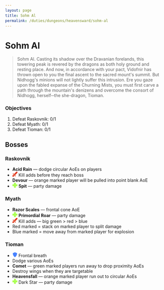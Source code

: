 ```yaml
---
layout: page
title: Sohm Al
permalink: /duties/dungeons/heavensward/sohm-al
---
```


# Sohm Al

> Sohm Al. Casting its shadow over the Dravanian forelands, this towering peak is revered by the dragons as both holy ground and resting place. And now, in accordance with your pact, Vidofnir has thrown open to you the final ascent to the sacred mount's summit. But Nidhogg's minions will not lightly suffer this intrusion. Ere you gaze upon the fabled expanse of the Churning Mists, you must first carve a path through the mountain's denizens and overcome the consort of Nidhogg, herself─the she-dragon, Tioman.

### Objectives

1. Defeat Raskovnik: 0/1
2. Defeat Myath: 0/1
3. Defeat Tioman: 0/1

## Bosses

### Raskovnik

- **Acid Rain** — dodge circular AoEs on players
- ![](/assets/icons/role-dps.png) Kill adds before they reach boss
- **Devour** — orange marked player will be pulled into point blank AoE
- ![](/assets/icons/role-healer.png) **Spit** — party damage

### Myath

- **Razor Scales** — frontal cone AoE
- ![](/assets/icons/role-healer.png) **Primordial Roar** — party damage
- ![](/assets/icons/role-dps.png) Kill adds — big green > red > blue
- Red marked = stack on marked player to split damage
- Blue marked = move away from marked player for explosion

### Tioman

- ![](/assets/icons/role-tank.png) Frontal breath
- Dodge various AoEs
- **Comet** — green marked players run away to drop proximity AoEs
- Destroy wings when they are targetable
- **Heavensfall** — orange marked player run out to circular AoEs
- ![](/assets/icons/role-healer.png) Dark Star — party damage

